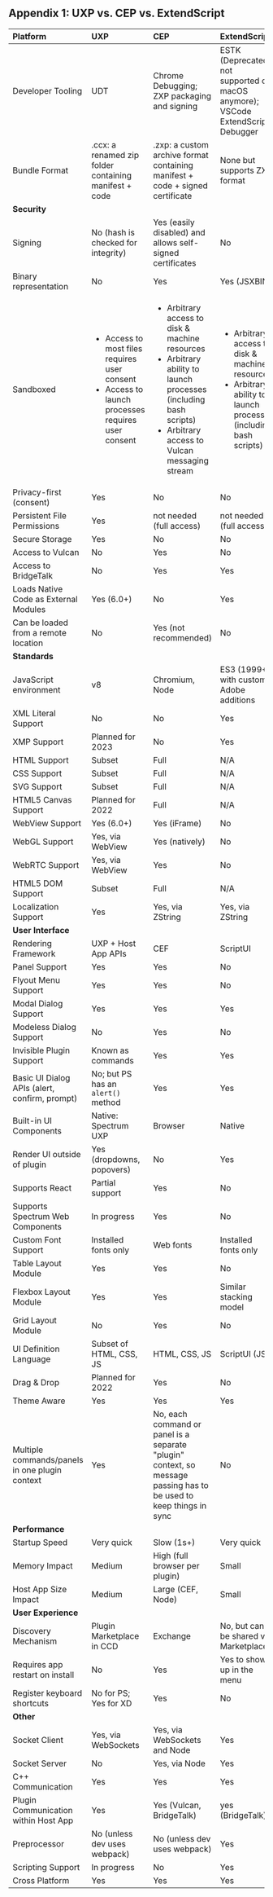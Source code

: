## Appendix 1: UXP vs. CEP vs. ExtendScript

|**Platform** |**UXP** |  **CEP** | **ExtendScript**
|:----|:----|:----|:--- 
|Developer Tooling | UDT | Chrome Debugging; ZXP packaging and signing | ESTK (Deprecated, not supported on macOS anymore); VSCode ExtendScript Debugger
| Bundle Format | .ccx: a renamed zip folder containing manifest + code | .zxp: a custom archive format containing manifest + code + signed certificate | None but supports ZXP format
| **Security**
| Signing | No (hash is checked for integrity) | Yes (easily disabled) and allows self-signed certificates | No
| Binary representation | No | Yes | Yes (JSXBIN)
| Sandboxed | <ul><li>Access to most files requires user consent</li><li>Access to launch processes requires user consent</li></ul> | <ul><li>Arbitrary access to disk & machine resources </li><li>Arbitrary ability to launch processes (including bash scripts) </li><li>Arbitrary access to Vulcan messaging stream</li></ul> | <ul><li>Arbitrary access to disk & machine resources </li><li>Arbitrary ability to launch processes (including bash scripts) </li></ul>
| Privacy-first (consent) | Yes | No | No
| Persistent File Permissions | Yes | not needed (full access) | not needed (full access)
| Secure Storage | Yes | No | No
| Access to Vulcan | No | Yes | No
| Access to BridgeTalk | No | Yes | Yes
| Loads Native Code as External Modules | Yes (6.0+) | No | Yes
| Can be loaded from a remote location | No | Yes (not recommended) | No
| **Standards**
| JavaScript environment | v8 | Chromium, Node | ES3 (1999+) with custom Adobe additions
| XML Literal Support | No | No | Yes
| XMP Support  | Planned for 2023 | No | Yes
| HTML Support | Subset | Full | N/A
| CSS Support | Subset | Full | N/A
| SVG Support | Subset | Full | N/A
| HTML5 Canvas Support | Planned for 2022 | Full | N/A
| WebView Support  | Yes (6.0+) | Yes (iFrame) | No
| WebGL Support | Yes, via WebView | Yes (natively) | No
| WebRTC Support | Yes, via WebView | Yes | No
| HTML5 DOM Support | Subset | Full | N/A
| Localization Support | Yes | Yes, via ZString | Yes, via ZString
| **User Interface**
| Rendering Framework | UXP + Host App APIs | CEF | ScriptUI
| Panel Support | Yes | Yes | No
| Flyout Menu Support | Yes | Yes | No
| Modal Dialog Support | Yes | Yes | Yes
| Modeless Dialog Support | No | Yes | No
| Invisible Plugin Support | Known as commands | Yes | Yes
| Basic UI Dialog APIs (alert, confirm, prompt) | No; but PS has an `alert()` method | Yes | Yes
| Built-in UI Components | Native: Spectrum UXP | Browser | Native
| Render UI outside of plugin | Yes (dropdowns, popovers) | No | Yes
| Supports React | Partial support | Yes | No
| Supports Spectrum Web Components | In progress | Yes | No
| Custom Font Support | Installed fonts only | Web fonts | Installed fonts only
| Table Layout Module | Yes | Yes | No
| Flexbox Layout Module | Yes | Yes | Similar stacking model
| Grid Layout Module | No | Yes | No
| UI Definition Language | Subset of HTML, CSS, JS | HTML, CSS, JS | ScriptUI (JS)
| Drag & Drop | Planned for 2022 | Yes | No
| Theme Aware | Yes | Yes | Yes
| Multiple commands/panels in one plugin context | Yes | No, each command or panel is a separate "plugin" context, so message passing has to be used to keep things in sync | No
| **Performance**
| Startup Speed| Very quick | Slow (1s+) | Very quick
| Memory Impact | Medium | High (full browser per plugin) | Small
|Host App Size Impact| Medium | Large (CEF, Node)| Small
| **User Experience**
| Discovery Mechanism | Plugin Marketplace in CCD | Exchange | No, but can be shared via Marketplace
| Requires app restart on install | No | Yes | Yes to show up in the menu
| Register keyboard shortcuts | No for PS; Yes for XD | Yes | No
| **Other**
| Socket Client | Yes, via WebSockets | Yes, via WebSockets and Node | Yes
| Socket Server | No | Yes, via Node | Yes
| C++ Communication | Yes | Yes | Yes
| Plugin Communication within Host App | Yes | Yes (Vulcan, BridgeTalk) | yes (BridgeTalk)
| Preprocessor | No (unless dev uses webpack) | No (unless dev uses webpack) | Yes
| Scripting Support | In progress | No | Yes
| Cross Platform | Yes | Yes | Yes 




 
 


